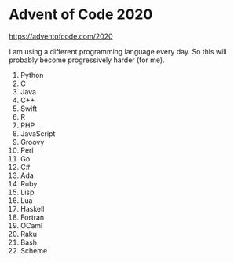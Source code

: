 # Advent of Code 2020

https://adventofcode.com/2020

I am using a different programming language every day.  So this will
probably become progressively harder (for me).

1. Python
2. C
3. Java
4. C++
5. Swift
6. R
7. PHP
8. JavaScript
9. Groovy
10. Perl
11. Go
12. C#
13. Ada
14. Ruby
15. Lisp
16. Lua
17. Haskell
18. Fortran
19. OCaml
20. Raku
21. Bash
22. Scheme

